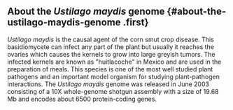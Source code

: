 About the *Ustilago maydis* genome {#about-the-ustilago-maydis-genome .first}
----------------------------------

*Ustilago maydis* is the causal agent of the corn smut crop disease.
This basidiomycete can infect any part of the plant but usually it
reaches the ovaries which causes the kernels to grow into large greyish
tumors. The infected kernels are known as \"huitlacoche\" in Mexico and
are used in the preparation of meals. This species is one of the most
well studied plant pathogens and an important model organism for
studying plant-pathogen interactions. The *Ustilago maydis* genome was
released in June 2003 consisting of a 10X whole-genome shotgun assembly
with a size of 19.68 Mb and encodes about 6500 protein-coding genes.
